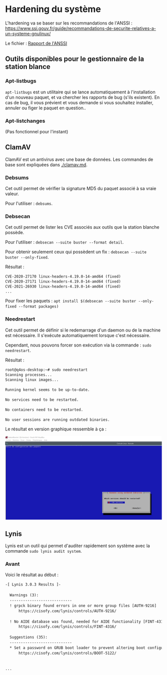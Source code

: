 # Hardening du système

L'hardening va se baser sur les recommandations de l'ANSSI : https://www.ssi.gouv.fr/guide/recommandations-de-securite-relatives-a-un-systeme-gnulinux/

Le fichier : [Rapport de l'ANSSI](linux_configuration-fr-v1.2.pdf)

## Outils disponibles pour le gestionnaire de la station blance

### Apt-listbugs

`apt-listbugs` est un utilitaire qui se lance automatiquement à l'installation d'un nouveau paquet, et va chercher les rapports de bug (s'ils existent). En cas de bug, il vous prévient et vous demande si vous souhaitez installer, annuler ou figer le paquet en question..

### Apt-listchanges

(Pas fonctionnel pour l'instant)

## ClamAV

ClamAV est un antivirus avec une base de données. Les commandes de base sont expliquées dans [./clamav.md](./clamav.md).

### Debsums

Cet outil permet de vérifier la signature MD5 du paquet associé à sa vraie valeur.

Pour l'utiliser : `debsums`.

### Debsecan

Cet outil permet de lister les CVE associés aux outils que la station blanche possède.

Pour l'utiliser : `debsecan --suite buster --format detail`.

Pour obtenir seulement ceux qui possèdent un fix : `debsecan --suite buster --only-fixed`.

Résultat :

```
CVE-2020-27170 linux-headers-4.19.0-14-amd64 (fixed)
CVE-2020-27171 linux-headers-4.19.0-14-amd64 (fixed)
CVE-2021-26930 linux-headers-4.19.0-14-amd64 (fixed)
...
```

Pour fixer les paquets : `apt install $(debsecan --suite buster --only-fixed --format packages)`

### Needrestart

Cet outil permet de définir si le redemarrage d'un daemon ou de la machine est nécessaire. Il s'exécute automatiquement lorsque c'est nécessaire.

Cependant, nous pouvons forcer son exécution via la commande : `sudo needrestart`.

Résultat :

```
root@q4os-desktop:~# sudo needrestart
Scanning processes...
Scanning linux images...

Running kernel seems to be up-to-date.

No services need to be restarted.

No containers need to be restarted.

No user sessions are running outdated binaries.
```

Le résultat en version graphique ressemble à ça : 

![](../images/needrestart.jpg)

## Lynis

Lynis est un outil qui permet d'auditer rapidement son système avec la commande `sudo lynis audit system`.

### Avant

Voici le résultat au début :

```txt
-[ Lynis 3.0.3 Results ]-

  Warnings (3):
  ----------------------------
  ! grpck binary found errors in one or more group files [AUTH-9216]
      https://cisofy.com/lynis/controls/AUTH-9216/

  ! No AIDE database was found, needed for AIDE functionality [FINT-4316]
      https://cisofy.com/lynis/controls/FINT-4316/

  Suggestions (35):
  ----------------------------
  * Set a password on GRUB boot loader to prevent altering boot configuration (e.g. boot in single user mode without password) [BOOT-5122]
      https://cisofy.com/lynis/controls/BOOT-5122/


...
```
